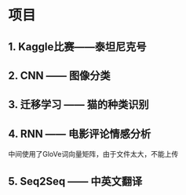# 项目
## 1. Kaggle比赛——泰坦尼克号
## 2. CNN —— 图像分类
## 3. 迁移学习 —— 猫的种类识别
## 4. RNN —— 电影评论情感分析
中间使用了GloVe词向量矩阵，由于文件太大，不能上传
## 5. Seq2Seq —— 中英文翻译
